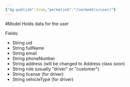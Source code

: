 ```yaml
---
{"dg-publish":true,"permalink":"/cm/models/user/"}
---
```


#Model
Holds data for the user

Fields:
- String uid
- String fullName
- String email
- String phoneNumber
- String address (will be changed to Address class soon)
- String role (usually "driver" or "customer")
- String license (for driver)
- String vehicleType (for driver)